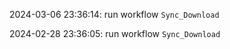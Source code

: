 2024-03-06 23:36:14: run workflow `Sync_Download` 

2024-02-28 23:36:05: run workflow `Sync_Download` 


